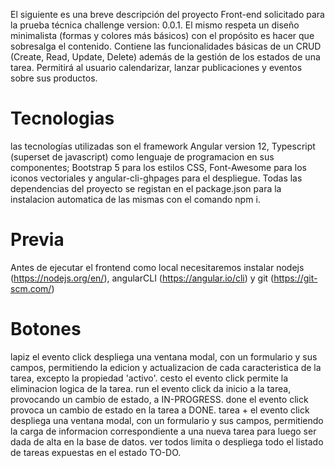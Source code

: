 El siguiente es una breve descripción del proyecto Front-end solicitado para la prueba técnica challenge version: 0.0.1.
El mismo respeta un diseño minimalista (formas y colores más básicos) con el propósito es hacer que sobresalga el contenido.
Contiene las funcionalidades básicas de un CRUD (Create, Read, Update, Delete) además de la gestión de los estados de una tarea.
Permitirá al usuario calendarizar, lanzar publicaciones y eventos sobre sus productos.

# Tecnologias
las tecnologías utilizadas son el framework Angular version 12, Typescript (superset de javascript) como lenguaje de programacion en sus componentes; Bootstrap 5 para los estilos CSS, Font-Awesome para los iconos vectoriales y angular-cli-ghpages para el despliegue. Todas las dependencias del proyecto se registan en el package.json para la instalacion automatica de las mismas con el comando npm i. 

# Previa
Antes de ejecutar el frontend como local necesitaremos instalar nodejs (https://nodejs.org/en/), angularCLI (https://angular.io/cli) y git (https://git-scm.com/)

# Botones
lapiz 
el evento click despliega una ventana modal, con un formulario y sus campos, permitiendo la edicion y actualizacion de cada caracteristica de la tarea, excepto la propiedad 'activo'.
cesto
el evento click permite la eliminacion logica de la tarea.
run
el evento click da inicio a la tarea, provocando un cambio de estado, a IN-PROGRESS.
done
el evento click provoca un cambio de estado en la tarea a DONE.
tarea +
el evento click despliega una ventana modal, con un formulario y sus campos, permitiendo la carga de informacion correspondiente a una nueva tarea para luego ser dada de alta en la base de datos.
ver todos
limita o despliega todo el listado de tareas expuestas en el estado TO-DO.
